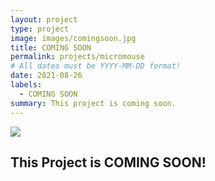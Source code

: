 ```yaml
---
layout: project
type: project
image: images/comingsoon.jpg
title: COMING SOON
permalink: projects/micromouse
# All dates must be YYYY-MM-DD format!
date: 2021-08-26
labels:
  - COMING SOON
summary: This project is coming soon.
---
```


<div class="ui small rounded images">
  <img class="ui image" src="../images/comingsoon.png">
</div>

## This Project is COMING SOON!


